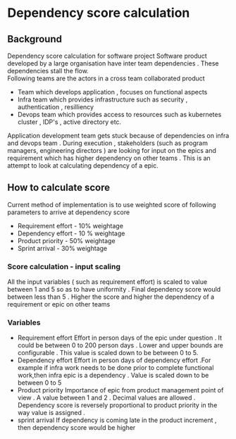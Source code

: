 # Dependency score calculation
## Background
Dependency score calculation for software project
Software product developed by a large organisation  have  inter team dependencies . These dependencies stall the flow.  
Following teams are the actors in a cross team collaborated product
* Team which develops application , focuses on functional aspects
* Infra team which provides infrastructure such as security , authentication , resilliency 
* Devops team which provides access to resources such as kubernetes cluster , IDP's , active directory etc.

Application development team gets stuck because of dependencies on infra and devops team . 
During execution , stakeholders (such as program managers, engineering directors ) are looking for input on the epics and requirement which has higher dependency on other teams .  This is an attempt to look at calculating dependency of a epic. 

## How to calculate score  
Current method of implementation is to use weighted score of following parameters to arrive at dependency score 
* Requirement effort - 10% weightage 
* Dependency effort - 10 % weightage
* Product priority - 50% weightage
* Sprint arrival - 30% weightage

### Score calculation - input scaling
All the input variables ( such as requirement effort) is scaled to value between 1 and 5 so as to have uniformity . Final dependency score would between less than 5 . 
Higher the score and higher the dependency of a requirement or epic on other teams 

### Variables 
* Requirement effort 
Effort in person days of the epic under question . It could be between 0 to 200 person days .
Lower and upper bounds are configurable . This value is scaled down to be between 0 to 5.
* Dependency effort
Effort in person days of dependency effort .For example if infra work needs to be done prior to complete functional work,then infra epic is a dependency . Value is scaled down to be between 0 to 5
* Product priority 
Importance of epic from product management point of view . A value between 1 and 2 . Decimal values are allowed . Dependency score is reversely proportional to product priority in the way value is assigned .
* sprint arrival 
If dependency is coming late in the product increment , then dependency score would be higher




